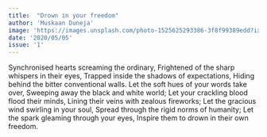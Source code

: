 ```yaml
---
title:  "Drown in your freedom"
author: 'Muskaan Duneja'
image: 'https://images.unsplash.com/photo-1525625293386-3f8f99389edd?ixlib=rb-1.2.1&ixid=eyJhcHBfaWQiOjEyMDd9&auto=format&fit=crop&w=1549&q=80'
date: '2020/05/05'
issue: '1'
---
```


Synchronised hearts screaming the ordinary,
Frightened of the sharp whispers in their eyes,
Trapped inside the shadows of expectations,
Hiding behind the bitter conventional walls.
Let the soft hues of your words take over,
Sweeping away the black and white world;
Let your crackling blood flood their minds,
Lining their veins with zealous fireworks;
Let the gracious wind swirling in your soul,
Spread through the rigid norms of humanity;
Let the spark gleaming through your eyes,
Inspire them to drown in their own freedom.
